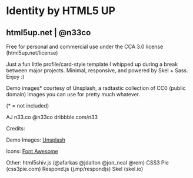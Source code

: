# Identity by HTML5 UP

## html5up.net | @n33co

Free for personal and commercial use under the CCA 3.0 license (html5up.net/license)

Just a fun little profile/card-style template I whipped up during a break between major
projects. Minimal, responsive, and powered by Skel + Sass. Enjoy :)

Demo images* courtesy of Unsplash, a radtastic collection of CC0 (public domain) images
you can use for pretty much whatever.

(* = not included)

AJ
n33.co @n33co dribbble.com/n33

Credits:

Demo Images: [Unsplash](unsplash.com)

Icons: [Font Awesome](fortawesome.github.com/Font-Awesome)

Other:
html5shiv.js (@afarkas @jdalton @jon_neal @rem)
CSS3 Pie (css3pie.com)
Respond.js (j.mp/respondjs)
Skel (skel.io)
